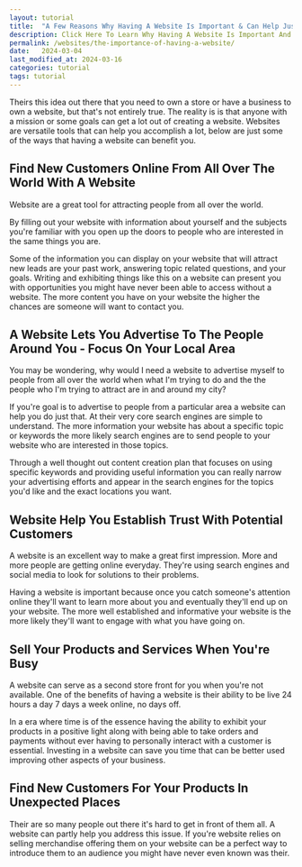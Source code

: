 ```yaml
---
layout: tutorial
title:  "A Few Reasons Why Having A Website Is Important & Can Help Just About Anyone"
description: Click Here To Learn Why Having A Website Is Important And How It Can Help You Start A Business, Improve The One You Already Have, or aid you in Your Passions
permalink: /websites/the-importance-of-having-a-website/
date:   2024-03-04
last_modified_at: 2024-03-16
categories: tutorial
tags: tutorial
---
```

Theirs this idea out there that you need to own a store or have a business to own a website, but that's not entirely true. The reality is is that anyone with a mission or some goals can get a lot out of creating a website. Websites are versatile tools that can help you accomplish a lot, below are just some of the ways that having a website can benefit you.

## Find New Customers Online From All Over The World With A Website
Website are a great tool for attracting people from all over the world.

By filling out your website with information about yourself and the subjects you're familiar with you open up the doors to people who are interested in the same things you are.

Some of the information you can display on your website that will attract new leads are your past work, answering topic related questions, and your goals. Writing and exhibiting things like this on a website can present you with opportunities you might have never been able to access without a website. The more content you have on your website the higher the chances are someone will want to contact you.

## A Website Lets You Advertise To The People Around You - Focus On Your Local Area
You may be wondering, why would I need a website to advertise myself to people from all over the world when what I'm trying to do and the the people who I'm trying to attract are in and around my city? 

If you're goal is to advertise to people from a particular area a website can help you do just that. At their very core search engines are simple to understand. The more information your website has about a specific topic or keywords the more likely search engines are to send people to your website who are interested in those topics. 

Through a well thought out content creation plan that focuses on using specific keywords and providing useful information you can really narrow your advertising efforts and appear in the search engines for the topics you'd like and the exact locations you want. 
 
## Website Help You Establish Trust With Potential Customers 
A website is an excellent way to make a great first impression. More and more people are getting online everyday. They're using search engines and social media to look for solutions to their problems.

Having a website is important because once you catch someone's attention online they'll want to learn more about you and eventually they'll end up on your website. The more well established and informative your website is the more likely they'll want to engage with what you have going on.

## Sell Your Products and Services When You're Busy
A website can serve as a second store front for you when you're not available. One of the benefits of having a website is their ability to be live 24 hours a day 7 days a week online, no days off. 

In a era where time is of the essence having the ability to exhibit your products in a positive light along with being able to take orders and payments without ever having to personally interact with a customer is essential. Investing in a website can save you time that can be better used improving other aspects of your business.

## Find New Customers For Your Products In Unexpected Places
Their are so many people out there it's hard to get in front of them all. A website can partly help you address this issue. If you're website relies on selling merchandise offering them on your website can be a perfect way to introduce them to an audience you might have never even known was their.
